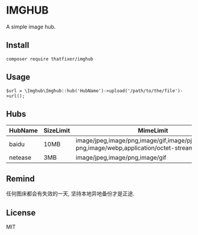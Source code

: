 # IMGHUB
A simple image hub.

## Install
`composer require thatfixer/imghub`

## Usage
`$url = \Imghub\Imghub::hub('HubName')->upload('/path/to/the/file')->url();`

## Hubs
| HubName | SizeLimit | MimeLimit |
|---|---|---|
| baidu | 10MB | image/jpeg,image/png,image/gif,image/pjpeg,image/x-png,image/webp,application/octet-stream |
| netease | 3MB | image/jpeg,image/png,image/gif |

## Remind
任何图床都会有失效的一天, 坚持本地异地备份才是正途.

## License
MIT